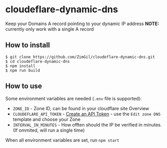 # cloudeflare-dynamic-dns
Keep your Domains A record pointing to your dynamic IP address
**NOTE:** currently only work with a single A record

## How to install
```
$ git clone https://github.com/ZimGil/cloudeflare-dynamic-dns.git
$ cd cloudeflare-dynamic-dns
$ npm install
$ npm run build
```

## How to use
Some environment variables are needed (`.env` file is supported):
* `ZONE_ID` - Zone ID, can be found in your cloudflare site Overview
* `CLOUDEFLARE_API_TOKEN` - [Create an API Token](https://dash.cloudflare.com/profile/api-tokens) - use the `Edit zone DNS` template and choose your Zone
* `INTERVAL_IN_MINUTES` - How offten should the IP be verified in minutes. (If ommited, will run a single time)

When all environment variables are set, run `npm start`
